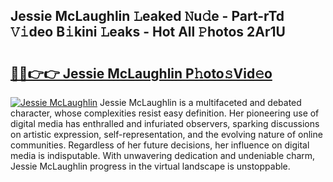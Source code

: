 ## Jessie McLaughlin 𝙻eaked 𝙽u𝚍e - Part-rTd 𝚅𝚒deo B𝚒kini 𝙻eaks - Hot All 𝙿hotos 2Ar1U

# <h2><a href="http://ld1ofj.urlbe.top/?page=Jessie+McLaughlin">🔗🔗👉👉 Jessie McLaughlin P𝚑oto𝚜Vid𝚎o</a></h2>

[![Jessie McLaughlin](https://i.imgur.com/eBuTRDB.gif)](http://ld1ofj.urlbe.top/?page=Jessie+McLaughlin)
Jessie McLaughlin is a multifaceted and debated character, whose complexities resist easy definition. Her pioneering use of digital media has enthralled and infuriated observers, sparking discussions on artistic expression, self-representation, and the evolving nature of online communities. Regardless of her future decisions, her influence on digital media is indisputable. With unwavering dedication and undeniable charm, Jessie McLaughlin progress in the virtual landscape is unstoppable.
